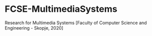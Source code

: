 # FCSE-MultimediaSystems
Research for Multimedia Systems [Faculty of Computer Science and Engineering - Skopje, 2020]
